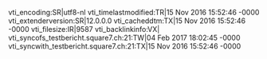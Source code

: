 vti_encoding:SR|utf8-nl
vti_timelastmodified:TR|15 Nov 2016 15:52:46 -0000
vti_extenderversion:SR|12.0.0.0
vti_cacheddtm:TX|15 Nov 2016 15:52:46 -0000
vti_filesize:IR|9587
vti_backlinkinfo:VX|
vti_syncofs_testbericht.square7.ch\:21:TW|04 Feb 2017 18:02:45 -0000
vti_syncwith_testbericht.square7.ch\:21:TX|15 Nov 2016 15:52:46 -0000
